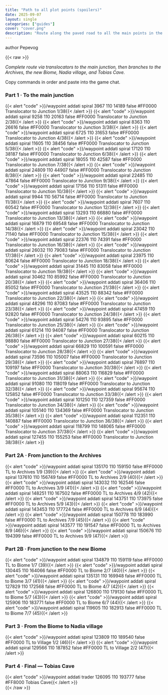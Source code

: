 ```yaml
---
title: "Path to all plot points (spoilers)"
date: 2025-09-07
layout: single
categories: ["guides"]
cover: "cover.png"
description: "Route along the paved road to all the main points in the plot"
---
```

author Pepevog

{{< raw >}}
<div class="not-prose space-y-8">

  <div class="card-glass prose prose-invert max-w-none">
    <p><em>Complete route via translocators to the main junction, then branches to the Archives, the new Biome, Nadia village, and Tobias Cave.</em></p>
    <p class="opacity-80">Copy commands in order and paste into the game chat.</p>
  </div>

  <section>
    <h3 class="mb-3 text-lg font-semibold">Part 1 · To the main junction</h3>
    <div class="space-y-3">
      {{< alert "code" >}}/waypoint addati spiral 3967 110 14189 false #FF0000 Translocator to Junction 1/38{{< /alert >}}
      {{< alert "code" >}}/waypoint addati spiral 9258 110 20163 false #FF0000 Translocator to Junction 2/38{{< /alert >}}
      {{< alert "code" >}}/waypoint addati spiral 8363 110 26616 false #FF0000 Translocator to Junction 3/38{{< /alert >}}
      {{< alert "code" >}}/waypoint addati spiral 6725 110 31653 false #FF0000 Translocator to Junction 4/38{{< /alert >}}
      {{< alert "code" >}}/waypoint addati spiral 11605 110 38456 false #FF0000 Translocator to Junction 5/38{{< /alert >}}
      {{< alert "code" >}}/waypoint addati spiral 17120 110 38187 false #FF0000 Translocator to Junction 6/38{{< /alert >}}
      {{< alert "code" >}}/waypoint addati spiral 18055 110 42587 false #FF0000 Translocator to Junction 7/38{{< /alert >}}
      {{< alert "code" >}}/waypoint addati spiral 24809 110 44907 false #FF0000 Translocator to Junction 8/38{{< /alert >}}
      {{< alert "code" >}}/waypoint addati spiral 22485 110 47864 false #FF0000 Translocator to Junction 9/38{{< /alert >}}
      {{< alert "code" >}}/waypoint addati spiral 17156 110 51311 false #FF0000 Translocator to Junction 10/38{{< /alert >}}
      {{< alert "code" >}}/waypoint addati spiral 9944 110 56714 false #FF0000 Translocator to Junction 11/38{{< /alert >}}
      {{< alert "code" >}}/waypoint addati spiral 7607 110 60542 false #FF0000 Translocator to Junction 12/38{{< /alert >}}
      {{< alert "code" >}}/waypoint addati spiral 13293 110 66880 false #FF0000 Translocator to Junction 13/38{{< /alert >}}
      {{< alert "code" >}}/waypoint addati spiral 16879 110 69548 false #FF0000 Translocator to Junction 14/38{{< /alert >}}
      {{< alert "code" >}}/waypoint addati spiral 23042 110 71140 false #FF0000 Translocator to Junction 15/38{{< /alert >}}
      {{< alert "code" >}}/waypoint addati spiral 22376 110 74391 false #FF0000 Translocator to Junction 16/38{{< /alert >}}
      {{< alert "code" >}}/waypoint addati spiral 26032 110 79083 false #FF0000 Translocator to Junction 17/38{{< /alert >}}
      {{< alert "code" >}}/waypoint addati spiral 23975 110 80624 false #FF0000 Translocator to Junction 18/38{{< /alert >}}
      {{< alert "code" >}}/waypoint addati spiral 31445 110 83058 false #FF0000 Translocator to Junction 19/38{{< /alert >}}
      {{< alert "code" >}}/waypoint addati spiral 30462 110 85992 false #FF0000 Translocator to Junction 20/38{{< /alert >}}
      {{< alert "code" >}}/waypoint addati spiral 36406 110 85052 false #FF0000 Translocator to Junction 21/38{{< /alert >}}
      {{< alert "code" >}}/waypoint addati spiral 43525 110 88342 false #FF0000 Translocator to Junction 22/38{{< /alert >}}
      {{< alert "code" >}}/waypoint addati spiral 48296 110 87083 false #FF0000 Translocator to Junction 23/38{{< /alert >}}
      {{< alert "code" >}}/waypoint addati spiral 47459 110 92820 false #FF0000 Translocator to Junction 24/38{{< /alert >}}
      {{< alert "code" >}}/waypoint addati spiral 54276 110 93895 false #FF0000 Translocator to Junction 25/38{{< /alert >}}
      {{< alert "code" >}}/waypoint addati spiral 61214 110 94087 false #FF0000 Translocator to Junction 26/38{{< /alert >}}
      {{< alert "code" >}}/waypoint addati spiral 60215 110 98880 false #FF0000 Translocator to Junction 27/38{{< /alert >}}
      {{< alert "code" >}}/waypoint addati spiral 66829 110 100591 false #FF0000 Translocator to Junction 28/38{{< /alert >}}
      {{< alert "code" >}}/waypoint addati spiral 73596 110 105007 false #FF0000 Translocator to Junction 29/38{{< /alert >}}
      {{< alert "code" >}}/waypoint addati spiral 76897 110 109197 false #FF0000 Translocator to Junction 30/38{{< /alert >}}
      {{< alert "code" >}}/waypoint addati spiral 88063 110 116829 false #FF0000 Translocator to Junction 31/38{{< /alert >}}
      {{< alert "code" >}}/waypoint addati spiral 91080 110 118019 false #FF0000 Translocator to Junction 32/38{{< /alert >}}
      {{< alert "code" >}}/waypoint addati spiral 95674 110 125852 false #FF0000 Translocator to Junction 33/38{{< /alert >}}
      {{< alert "code" >}}/waypoint addati spiral 101250 110 127359 false #FF0000 Translocator to Junction 34/38{{< /alert >}}
      {{< alert "code" >}}/waypoint addati spiral 105140 110 134369 false #FF0000 Translocator to Junction 35/38{{< /alert >}}
      {{< alert "code" >}}/waypoint addati spiral 112351 110 140887 false #FF0000 Translocator to Junction 36/38{{< /alert >}}
      {{< alert "code" >}}/waypoint addati spiral 118799 110 148065 false #FF0000 Translocator to Junction 37/38{{< /alert >}}
      {{< alert "code" >}}/waypoint addati spiral 127455 110 155253 false #FF0000 Translocator to Junction 38/38{{< /alert >}}
    </div>
  </section>

  <section>
    <h3 class="mb-3 text-lg font-semibold">Part 2A · From junction to the Archives</h3>
    <div class="space-y-3">
      {{< alert "code" >}}/waypoint addati spiral 135170 110 159150 false #FF0000 TL to Archives 1/9 (39){{< /alert >}}
      {{< alert "code" >}}/waypoint addati spiral 137610 110 156749 false #FF0000 TL to Archives 2/9 (40){{< /alert >}}
      {{< alert "code" >}}/waypoint addati spiral 143032 110 162546 false #FF0000 TL to Archives 3/9 (41){{< /alert >}}
      {{< alert "code" >}}/waypoint addati spiral 148251 110 167502 false #FF0000 TL to Archives 4/9 (42){{< /alert >}}
      {{< alert "code" >}}/waypoint addati spiral 143751 110 173975 false #FF0000 TL to Archives 5/9 (43){{< /alert >}}
      {{< alert "code" >}}/waypoint addati spiral 143453 110 177724 false #FF0000 TL to Archives 6/9 (44){{< /alert >}}
      {{< alert "code" >}}/waypoint addati spiral 150778 110 183990 false #FF0000 TL to Archives 7/9 (45){{< /alert >}}
      {{< alert "code" >}}/waypoint addati spiral 143577 110 191547 false #FF0000 TL to Archives 8/9 (46){{< /alert >}}
      {{< alert "code" >}}/waypoint addati spiral 150676 110 194399 false #FF0000 TL to Archives 9/9 (47){{< /alert >}}
    </div>
  </section>

  <section>
    <h3 class="mb-3 text-lg font-semibold">Part 2B · From junction to the new Biome</h3>
    <div class="space-y-3">
      {{< alert "code" >}}/waypoint addati spiral 134879 110 159119 false #FF0000 TL to Biome 1/7 (39){{< /alert >}}
      {{< alert "code" >}}/waypoint addati spiral 130445 110 164066 false #FF0000 TL to Biome 2/7 (40){{< /alert >}}
      {{< alert "code" >}}/waypoint addati spiral 135131 110 169948 false #FF0000 TL to Biome 3/7 (41){{< /alert >}}
      {{< alert "code" >}}/waypoint addati spiral 127829 110 172568 false #FF0000 TL to Biome 4/7 (42){{< /alert >}}
      {{< alert "code" >}}/waypoint addati spiral 126800 110 179130 false #FF0000 TL to Biome 5/7 (43){{< /alert >}}
      {{< alert "code" >}}/waypoint addati spiral 125906 110 183771 false #FF0000 TL to Biome 6/7 (44){{< /alert >}}
      {{< alert "code" >}}/waypoint addati spiral 119605 110 182913 false #FF0000 TL to Biome 7/7 (45){{< /alert >}}
    </div>
  </section>

  <section>
    <h3 class="mb-3 text-lg font-semibold">Part 3 · From the Biome to Nadia village</h3>
    <div class="space-y-3">
      {{< alert "code" >}}/waypoint addati spiral 123809 110 189540 false #FF0000 TL to Village 1/2 (46){{< /alert >}}
      {{< alert "code" >}}/waypoint addati spiral 129566 110 187852 false #FF0000 TL to Village 2/2 (47){{< /alert >}}
    </div>
  </section>

  <section>
    <h3 class="mb-3 text-lg font-semibold">Part 4 · Final — Tobias Cave</h3>
    <div class="space-y-3">
      {{< alert "code" >}}/waypoint addati trader 126095 110 193777 false #FF8000 Tobias Cave{{< /alert >}}
    </div>
  </section>

</div>
{{< /raw >}}
